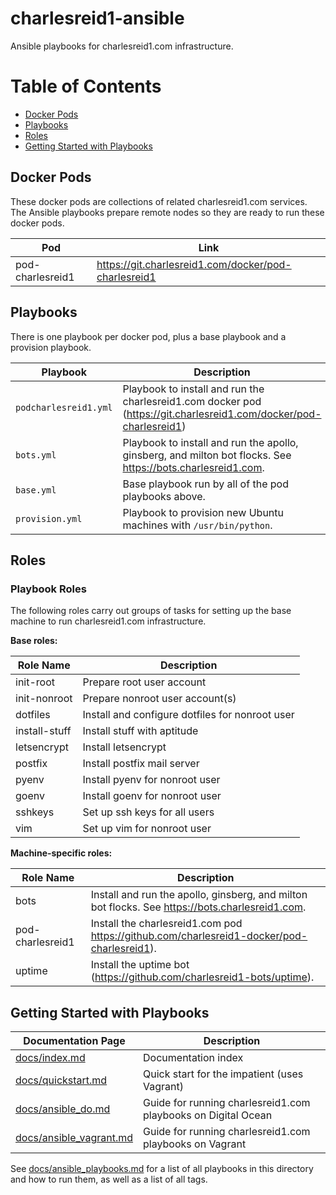 # charlesreid1-ansible

Ansible playbooks for charlesreid1.com infrastructure.


Table of Contents
=================

* [Docker Pods](#docker-pods)
* [Playbooks](#playbooks)
* [Roles](#roles)
* [Getting Started with Playbooks](#getting-started-with-playbooks)


## Docker Pods

These docker pods are collections of related charlesreid1.com
services. The Ansible playbooks prepare remote nodes so they
are ready to run these docker pods.

| Pod              | Link                                                 |
|------------------|------------------------------------------------------|
| pod-charlesreid1 | <https://git.charlesreid1.com/docker/pod-charlesreid1> |

## Playbooks

There is one playbook per docker pod, plus a base playbook
and a provision playbook.

| Playbook               | Description                                                                                                          |
|------------------------|----------------------------------------------------------------------------------------------------------------------|
| `podcharlesreid1.yml`  | Playbook to install and run the charlesreid1.com docker pod (<https://git.charlesreid1.com/docker/pod-charlesreid1>) |
| `bots.yml`             | Playbook to install and run the apollo, ginsberg, and milton bot flocks. See <https://bots.charlesreid1.com>.        |
| `base.yml`             | Base playbook run by all of the pod playbooks above.                                                                 |
| `provision.yml`        | Playbook to provision new Ubuntu machines with `/usr/bin/python`.                                                    |


## Roles


### Playbook Roles

The following roles carry out groups of tasks for setting up the base machine
to run charlesreid1.com infrastructure.

**Base roles:**

| Role Name             | Description                                               |
|-----------------------|-----------------------------------------------------------|
| init-root             | Prepare root user account                                 |
| init-nonroot          | Prepare nonroot user account(s)                           |
| dotfiles              | Install and configure dotfiles for nonroot user           |
| install-stuff         | Install stuff with aptitude                               |
| letsencrypt           | Install letsencrypt                                       |
| postfix               | Install postfix mail server                               |
| pyenv                 | Install pyenv for nonroot user                            |
| goenv                 | Install goenv for nonroot user                            |
| sshkeys               | Set up ssh keys for all users                             |
| vim                   | Set up vim for nonroot user                               |

**Machine-specific roles:**

| Role Name             | Description                                                             |
|-----------------------|-------------------------------------------------------------------------|
| bots                  | Install and run the apollo, ginsberg, and milton bot flocks. See <https://bots.charlesreid1.com>. |
| pod-charlesreid1      | Install the charlesreid1.com pod <https://github.com/charlesreid1-docker/pod-charlesreid1>). |
| uptime                | Install the uptime bot (<https://github.com/charlesreid1-bots/uptime>). |


## Getting Started with Playbooks

| Documentation Page                                 | Description                                                     |
|----------------------------------------------------|-----------------------------------------------------------------|
| [docs/index.md](docs/index.md)                     | Documentation index                                             |
| [docs/quickstart.md](docs/quickstart.md)           | Quick start for the impatient (uses Vagrant)                    |
| [docs/ansible_do.md](docs/ansible_do.md)           | Guide for running charlesreid1.com playbooks on Digital Ocean   |
| [docs/ansible_vagrant.md](docs/ansible_vagrant.md) | Guide for running charlesreid1.com playbooks on Vagrant         |

See [docs/ansible_playbooks.md](docs/ansible_playbooks.md) for a list of all
playbooks in this directory and how to run them, as well as a list 
of all tags.

